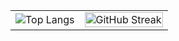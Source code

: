 <div align="center">
  
|  |  |
| - | - |
| ![Top Langs](https://github-readme-stats.vercel.app/api/top-langs/?username=PineberryCode&layout=compact&langs_count=10&hide=html,mustache,css&hide_title=true)| <a href="https://git.io/streak-stats"><img src="https://streak-stats.demolab.com/?user=PineberryCode&theme=android-dark&hide_border=true&border_radius=5&include_all_commits=true" alt="GitHub Streak" width="100%"></a> |

</div>
